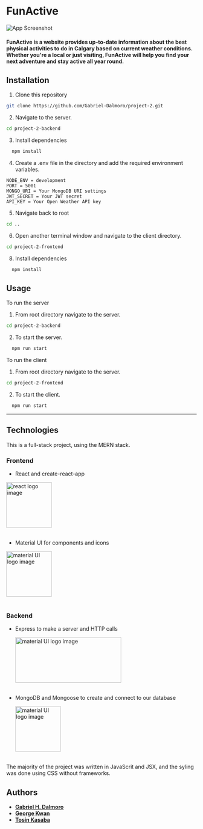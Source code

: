 # FunActive

![App Screenshot](https://imgur.com/1Wg2heI.png)

#### FunActive is a website provides up-to-date information about the best physical activities to do in Calgary based on current weather conditions. Whether you're a local or just visiting, FunActive will help you find your next adventure and stay active all year round.

## Installation

1. Clone this repository<br>

```bash
git clone https://github.com/Gabriel-Dalmoro/project-2.git
```

2. Navigate to the server.<br>

```bash
cd project-2-backend
```

3. Install dependencies

```bash
  npm install
```

4. Create a .env file in the directory and add the required environment variables.

```
NODE_ENV = development
PORT = 5001
MONGO_URI = Your MongoDB URI settings
JWT_SECRET = Your JWT secret
API_KEY = Your Open Weather API key
```

5. Navigate back to root

```bash
cd ..
```

6. Open another terminal window and navigate to the client directory.

```bash
cd project-2-frontend
```

8. Install dependencies

```bash
  npm install
```

## Usage

To run the server

1. From root directory navigate to the server.<br>

```bash
cd project-2-backend
```

2. To start the server.

```bash
  npm run start
```

To run the client

1. From root directory navigate to the server.<br>

```bash
cd project-2-frontend
```

2. To start the client.

```bash
  npm run start
```

---

## Technologies

This is a full-stack project, using the MERN stack.<br>

### Frontend

- React and create-react-app

<img alt='react logo image' src="https://upload.wikimedia.org/wikipedia/commons/thumb/a/a7/React-icon.svg/1200px-React-icon.svg.png" width="120" height="120">
<br>
<br>

- Material UI for components and icons

<img alt='material UI logo image' src="https://v4.mui.com/static/logo.png" width="120" height="120">
<br>
<br>

### Backend

- Express to make a server and HTTP calls

  <img alt='material UI logo image' src="https://miro.medium.com/max/1400/1*i2fRBk3GsYLeUk_Rh7AzHw.png" width="280" height="120">
  <br>
  <br>

- MongoDB and Mongoose to create and connect to our database

  <img alt='material UI logo image' src="https://miro.medium.com/max/512/1*doAg1_fMQKWFoub-6gwUiQ.png" width="120" height="120">
  <br>
  <br>

The majority of the project was written in JavaScrit and JSX, and the syling was done using CSS without frameworks.

## Authors

- **[Gabriel H. Dalmoro](https://github.com/Gabriel-Dalmoro)**
- **[George Kwan](https://github.com/georgekwan)**
- **[Tosin Kasaba](https://github.com/tosin0589)**
